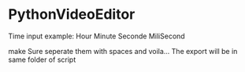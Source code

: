 # PythonVideoEditor
Time input example:
Hour Minute Seconde MiliSecond

make Sure seperate them with spaces and voila...
The export will be in same folder of script

